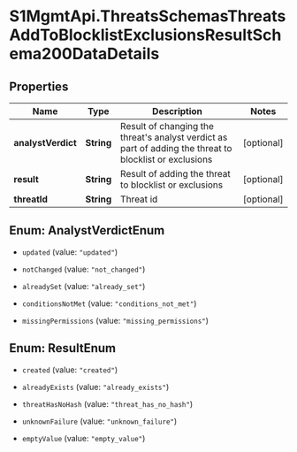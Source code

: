 # S1MgmtApi.ThreatsSchemasThreatsAddToBlocklistExclusionsResultSchema200DataDetails

## Properties
Name | Type | Description | Notes
------------ | ------------- | ------------- | -------------
**analystVerdict** | **String** | Result of changing the threat's analyst verdict as part of adding the threat to blocklist or exclusions | [optional] 
**result** | **String** | Result of adding the threat to blocklist or exclusions | [optional] 
**threatId** | **String** | Threat id | [optional] 


<a name="AnalystVerdictEnum"></a>
## Enum: AnalystVerdictEnum


* `updated` (value: `"updated"`)

* `notChanged` (value: `"not_changed"`)

* `alreadySet` (value: `"already_set"`)

* `conditionsNotMet` (value: `"conditions_not_met"`)

* `missingPermissions` (value: `"missing_permissions"`)




<a name="ResultEnum"></a>
## Enum: ResultEnum


* `created` (value: `"created"`)

* `alreadyExists` (value: `"already_exists"`)

* `threatHasNoHash` (value: `"threat_has_no_hash"`)

* `unknownFailure` (value: `"unknown_failure"`)

* `emptyValue` (value: `"empty_value"`)




